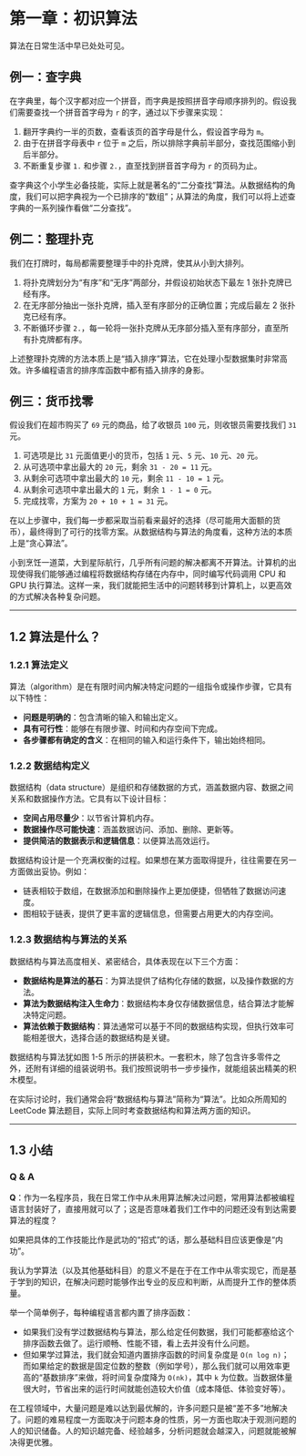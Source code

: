 # 第一章：初识算法

算法在日常生活中早已处处可见。

## 例一：查字典

在字典里，每个汉字都对应一个拼音，而字典是按照拼音字母顺序排列的。假设我们需要查找一个拼音首字母为 `r` 的字，通过以下步骤来实现：

1. 翻开字典约一半的页数，查看该页的首字母是什么，假设首字母为 `m`。
2. 由于在拼音字母表中 `r` 位于 `m` 之后，所以排除字典前半部分，查找范围缩小到后半部分。
3. 不断重复步骤 `1.` 和步骤 `2.`，直至找到拼音首字母为 `r` 的页码为止。

查字典这个小学生必备技能，实际上就是著名的“二分查找”算法。从数据结构的角度，我们可以把字典视为一个已排序的“数组”；从算法的角度，我们可以将上述查字典的一系列操作看做“二分查找”。

## 例二：整理扑克

我们在打牌时，每局都需要整理手中的扑克牌，使其从小到大排列。

1. 将扑克牌划分为“有序”和“无序”两部分，并假设初始状态下最左 1 张扑克牌已经有序。
2. 在无序部分抽出一张扑克牌，插入至有序部分的正确位置；完成后最左 2 张扑克已经有序。
3. 不断循环步骤 `2.`，每一轮将一张扑克牌从无序部分插入至有序部分，直至所有扑克牌都有序。

上述整理扑克牌的方法本质上是“插入排序”算法，它在处理小型数据集时非常高效。许多编程语言的排序库函数中都有插入排序的身影。

## 例三：货币找零

假设我们在超市购买了 `69` 元的商品，给了收银员 `100` 元，则收银员需要找我们 `31` 元。

1. 可选项是比 `31` 元面值更小的货币，包括 `1` 元、`5` 元、`10` 元、`20` 元。
2. 从可选项中拿出最大的 `20` 元，剩余 `31 - 20 = 11` 元。
3. 从剩余可选项中拿出最大的 `10` 元，剩余 `11 - 10 = 1` 元。
4. 从剩余可选项中拿出最大的 `1` 元，剩余 `1 - 1 = 0` 元。
5. 完成找零，方案为 `20 + 10 + 1 = 31` 元。

在以上步骤中，我们每一步都采取当前看来最好的选择（尽可能用大面额的货币），最终得到了可行的找零方案。从数据结构与算法的角度看，这种方法的本质上是“贪心算法”。

小到烹饪一道菜，大到星际航行，几乎所有问题的解决都离不开算法。计算机的出现使得我们能够通过编程将数据结构存储在内存中，同时编写代码调用 CPU 和 GPU 执行算法。这样一来，我们就能把生活中的问题转移到计算机上，以更高效的方式解决各种复杂问题。

---

## 1.2 算法是什么？

### 1.2.1 算法定义

算法（algorithm）是在有限时间内解决特定问题的一组指令或操作步骤，它具有以下特性：
- **问题是明确的**：包含清晰的输入和输出定义。
- **具有可行性**：能够在有限步骤、时间和内存空间下完成。
- **各步骤都有确定的含义**：在相同的输入和运行条件下，输出始终相同。

### 1.2.2 数据结构定义

数据结构（data structure）是组织和存储数据的方式，涵盖数据内容、数据之间关系和数据操作方法。它具有以下设计目标：
- **空间占用尽量少**：以节省计算机内存。
- **数据操作尽可能快速**：涵盖数据访问、添加、删除、更新等。
- **提供简洁的数据表示和逻辑信息**：以便算法高效运行。

数据结构设计是一个充满权衡的过程。如果想在某方面取得提升，往往需要在另一方面做出妥协。例如：
- 链表相较于数组，在数据添加和删除操作上更加便捷，但牺牲了数据访问速度。
- 图相较于链表，提供了更丰富的逻辑信息，但需要占用更大的内存空间。

### 1.2.3 数据结构与算法的关系

数据结构与算法高度相关、紧密结合，具体表现在以下三个方面：
- **数据结构是算法的基石**：为算法提供了结构化存储的数据，以及操作数据的方法。
- **算法为数据结构注入生命力**：数据结构本身仅存储数据信息，结合算法才能解决特定问题。
- **算法依赖于数据结构**：算法通常可以基于不同的数据结构实现，但执行效率可能相差很大，选择合适的数据结构是关键。

数据结构与算法犹如图 1-5 所示的拼装积木。一套积木，除了包含许多零件之外，还附有详细的组装说明书。我们按照说明书一步步操作，就能组装出精美的积木模型。

在实际讨论时，我们通常会将“数据结构与算法”简称为“算法”。比如众所周知的 LeetCode 算法题目，实际上同时考查数据结构和算法两方面的知识。

---

## 1.3 小结

### Q & A

**Q**：作为一名程序员，我在日常工作中从未用算法解决过问题，常用算法都被编程语言封装好了，直接用就可以了；这是否意味着我们工作中的问题还没有到达需要算法的程度？

如果把具体的工作技能比作是武功的“招式”的话，那么基础科目应该更像是“内功”。

我认为学算法（以及其他基础科目）的意义不是在于在工作中从零实现它，而是基于学到的知识，在解决问题时能够作出专业的反应和判断，从而提升工作的整体质量。

举一个简单例子，每种编程语言都内置了排序函数：
- 如果我们没有学过数据结构与算法，那么给定任何数据，我们可能都塞给这个排序函数去做了。运行顺畅、性能不错，看上去并没有什么问题。
- 但如果学过算法，我们就会知道内置排序函数的时间复杂度是 `O(n log n)`；而如果给定的数据是固定位数的整数（例如学号），那么我们就可以用效率更高的“基数排序”来做，将时间复杂度降为 `O(nk)`，其中 `k` 为位数。当数据体量很大时，节省出来的运行时间就能创造较大价值（成本降低、体验变好等）。

在工程领域中，大量问题是难以达到最优解的，许多问题只是被“差不多”地解决了。问题的难易程度一方面取决于问题本身的性质，另一方面也取决于观测问题的人的知识储备。人的知识越完备、经验越多，分析问题就会越深入，问题就能被解决得更优雅。
